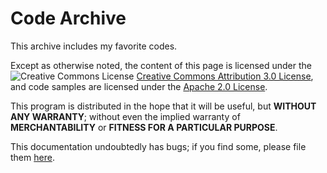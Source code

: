 # Code Archive
This archive includes my favorite codes.
  
Except as otherwise noted, the content of this page is licensed under the <img alt="Creative Commons License" style="border-width:0" src="https://i.creativecommons.org/l/by/4.0/80x15.png" /> [Creative Commons Attribution 3.0 License](http://creativecommons.org/licenses/by/4.0/), and code samples are licensed under the [Apache 2.0 License]().  

This program is distributed in the hope that it will be useful, but **WITHOUT ANY WARRANTY**; without even the implied warranty of **MERCHANTABILITY** or **FITNESS FOR A PARTICULAR PURPOSE**.

This documentation undoubtedly has bugs; if you find some, please file them [here](https://github.com/aniruddha0pandey/Code_Archive/pulls).
